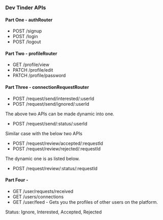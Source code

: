 ### Dev Tinder APIs

#### Part One - authRouter
- POST /signup
- POST /login
- POST /logout

#### Part Two - profileRouter
- GET /profile/view
- PATCH /profile/edit
- PATCH /profile/password

#### Part Three - connectionRequestRouter
- POST /request/send/interested/:userId
- POST /request/send/ignored/:userId

The above two APIs can be made dynamic into one.
- POST /request/send/:status/:userId

Similar case with the below two APIs
- POST /request/review/accepted/:requestId
- POST /request/review/rejected/:requestId

The dynamic one is as listed below.
- POST /request/review/:status/:requestId

#### Part Four - 
- GET /user/requests/received
- GET /users/connections
- GET /user/feed - Gets you the profiles of other users on the platform.

Status: Ignore, Interested, Accepted, Rejected